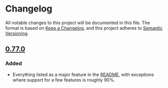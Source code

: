 # Changelog

All notable changes to this project will be documented in this file. The format is based on [Keep a Changelog](https://keepachangelog.com/en/1.1.0/), and this project adheres to [Semantic Versioning](https://semver.org/spec/v2.0.0.html).

## [0.77.0]

### Added

- Everything listed as a major feature in the [README](./README.md), with exceptions where support for a few features is roughly 90%.

[0.77.0]: https://github.com/serhankileci/system-panda/compare/0.1.0...main
